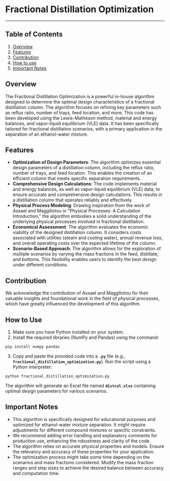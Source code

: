 # Fractional Distillation Optimization
***
## Table of Contents
1. [Overview](#overview)
2. [Features](#features)
3. [Contribution](#contribution)
4. [How to use](#how-to-use)
5. [Important Notes](#important-notes)

## Overview
The Fractional Distillation Optimization is a powerful in-house algorithm designed to determine the optimal design characteristics of a fractional distillation column. The algorithm focuses on refining key parameters such as reflux ratio, number of trays, feed location, and more. This code has been developed using the Lewis-Matheson method, material and energy balances, and vapor-liquid equilibrium (VLE) data. It has been specifically tailored for fractional distillation scenarios, with a primary application in the separation of an ethanol-water mixture.

## Features
* **Optimization of Design Parameters**: The algorithm optimizes essential design parameters of a distillation column, including the reflux ratio, number of trays, and feed location. This enables the creation of an efficient column that meets specific separation requirements.
* **Comprehensive Design Calculations**: The code implements material and energy balances, as well as vapor-liquid equilibrium (VLE) data, to ensure accurate and comprehensive design calculations. This results in a distillation column that operates reliably and effectively.
* **Physical Process Modeling**: Drawing inspiration from the work of Assael and Maggiliotou in "Physical Processes: A Calculation Introduction," the algorithm embodies a solid understanding of the underlying physical processes involved in fractional distillation.
* **Economical Assessment**: The algorithm evaluates the economic viability of the designed distillation column. It considers costs associated with utilities (steam and cooling water), annual revenue loss, and overall operating costs over the expected lifetime of the column.
* **Scenario-Based Approach**: The algorithm allows for the exploration of multiple scenarios by varying the mass fractions in the feed, distillate, and bottoms. This flexibility enables users to identify the best design under different conditions.

## Contribution
We acknowledge the contribution of Assael and Maggiliotou for their valuable insights and foundational work in the field of physical processes, which have greatly influenced the development of this algorithm.

## How to Use
1. Make sure you have Python installed on your system.
2. Install the required libraries (NumPy and Pandas) using the command:
```
pip install numpy pandas
```
3. Copy and paste the provided code into a **`.py`** file (e.g., **`fractional_distillation_optimization.py`**).
Run the script using a Python interpreter:
```
python fractional_distillation_optimization.py
```
The algorithm will generate an Excel file named **`distcol.xlsx`** containing optimal design parameters for various scenarios.

## Important Notes
* This algorithm is specifically designed for educational purposes and optimized for ethanol-water mixture separation. It might require adjustments for different compound mixtures or specific constraints.
* We recommend adding error handling and explanatory comments for production use, enhancing the robustness and clarity of the code.
* The algorithm relies on accurate physical properties and models. Ensure the relevancy and accuracy of these properties for your application.
* The optimization process might take some time depending on the scenarios and mass fractions considered. Modify the mass fraction ranges and step sizes to achieve the desired balance between accuracy and computation time.
